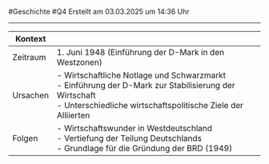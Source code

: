 #Geschichte #Q4 Erstellt am 03.03.2025 um 14:36 Uhr

---

| Kontext  |                                                                                                                                                                              |
| -------- | ---------------------------------------------------------------------------------------------------------------------------------------------------------------------------- |
| Zeitraum | 1. Juni 1948 (Einführung der D-Mark in den Westzonen)                                                                                                                        |
| Ursachen | - Wirtschaftliche Notlage und Schwarzmarkt  <br>- Einführung der D-Mark zur Stabilisierung der Wirtschaft  <br>- Unterschiedliche wirtschaftspolitische Ziele der Alliierten |
| Folgen   | - Wirtschaftswunder in Westdeutschland  <br>- Vertiefung der Teilung Deutschlands  <br>- Grundlage für die Gründung der BRD (1949)                                           |
